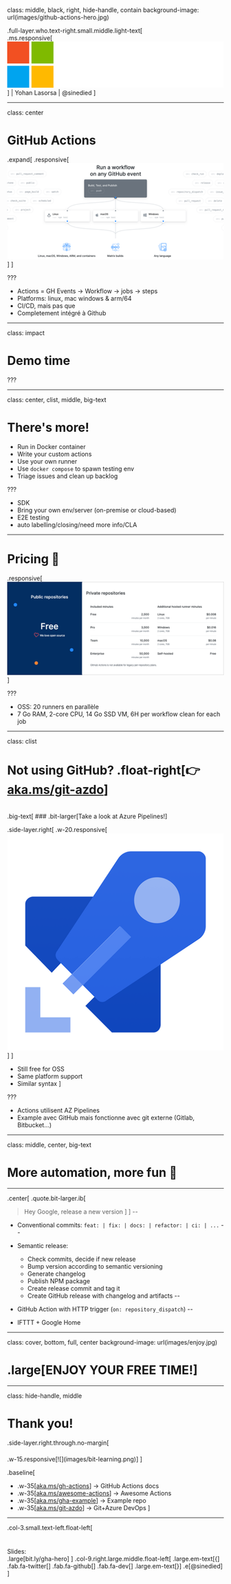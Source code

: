 class: middle, black, right, hide-handle, contain
background-image: url(images/github-actions-hero.jpg)

.full-layer.who.text-right.small.middle.light-text[
  <br>
  .ms.responsive[![](images/ms-full-logo-light.svg)]
  |
  Yohan Lasorsa
  |
  @sinedied
]

<!-- 
Devenez un GitHub Actions Hero!

GitHub Actions, c'est le nouveau système de worflow intégré à GitHub pour automatiser tous vos projets, CI/CD mais pas que! Et en plus, ca ne coute rien pour les projets open source, c'est le moment de s'y mettre non?
Plutot qu'un long discours, rien ne vaut une belle démo live pour découvrir tout cela!

# GitHub Actions?

# Demo
- new project, create repo
- CI!
- CD -> github pages
- show actions marketplace
- talk about custom actions
- talk about docker compose

# Conclusion
- pricing, laius Az DevOps
- semantic release, Google home...

-->

---

class: center
# GitHub Actions
.expand[
.responsive[![](images/intro.png)]
]

???
- Actions = GH Events -> Workflow -> jobs -> steps
- Platforms: linux, mac windows & arm/64
- CI/CD, mais pas que
- Completement intégré à Github

---
class: impact
# Demo time

???

---

class: center, clist, middle, big-text
# There's more!

- Run in Docker container
- Write your custom actions
- Use your own runner
- Use `docker compose` to spawn testing env
- Triage issues and clean up backlog

???
- SDK
- Bring your own env/server (on-premise or cloud-based)
- E2E testing
- auto labelling/closing/need more info/CLA

---

# Pricing 🎁

.responsive[![](images/pricing.png)]

???

- OSS: 20 runners en parallèle
- 7 Go RAM, 2-core CPU, 14 Go SSD VM, 6H per workflow clean for each job

---

class: clist
# Not using GitHub? .float-right[👉 [aka.ms/git-azdo](https://aka.ms/git-azdo)]

<br>
.big-text[
### .bit-larger[Take a look at Azure Pipelines!]

.side-layer.right[
.w-20.responsive[![](images/pipelines.png)]
]

- Still free for OSS
- Same platform support
- Similar syntax
]

???
- Actions utilisent AZ Pipelines
- Example avec GitHub mais fonctionne avec git externe (Gitlab, Bitbucket...)

---

class: middle, center, big-text
# More automation, more fun  🤖

---

.center[
.quote.bit-larger.ib[
> Hey Google, release a new version
]
]
--

- Conventional commits: `feat: | fix: | docs: | refactor: | ci: | ...`
--

- Semantic release:
  * Check commits, decide if new release
  * Bump version according to semantic versioning
  * Generate changelog
  * Publish NPM package
  * Create release commit and tag it
  * Create GitHub release with changelog and artifacts
--

- GitHub Action with HTTP trigger (`on: repository_dispatch`)
--

- IFTTT + Google Home

---

class: cover, bottom, full, center
background-image: url(images/enjoy.jpg)
# .large[**ENJOY YOUR FREE TIME!**]

---

class: hide-handle, middle

# Thank you!

.side-layer.right.through.no-margin[
  <div style="height: .5em"></div>
  .w-15.responsive[![](images/bit-learning.png)]
]

.baseline[
- .w-35[[aka.ms/gh-actions](https://aka.ms/gh-actions)] → GitHub Actions docs
- .w-35[[aka.ms/awesome-actions](https://aka.ms/awesome-actions)] → Awesome Actions
- .w-35[[aka.ms/gha-example](https://aka.ms/gha-example)] → Example repo
- .w-35[[aka.ms/git-azdo](https://aka.ms/git-azdo)] → Git+Azure DevOps
]
<hr class="hr-right more-space">

.col-3.small.text-left.float-left[
<div style="height: .5em"></div><br>
Slides:<br>
.large[bit.ly/gha-hero]
]
.col-9.right.large.middle.float-left[
.large.em-text[{]
.fab.fa-twitter[] .fab.fa-github[] .fab.fa-dev[]
.large.em-text[}] .e[@sinedied]<br>
]
